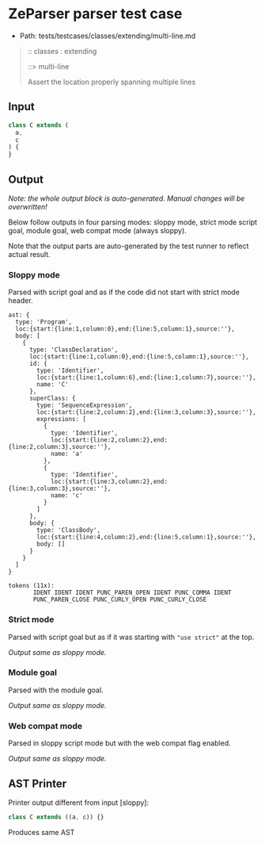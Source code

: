 # ZeParser parser test case

- Path: tests/testcases/classes/extending/multi-line.md

> :: classes : extending
>
> ::> multi-line
>
> Assert the location properly spanning multiple lines

## Input

`````js
class C extends (
  a,
  c
) {
}
`````

## Output

_Note: the whole output block is auto-generated. Manual changes will be overwritten!_

Below follow outputs in four parsing modes: sloppy mode, strict mode script goal, module goal, web compat mode (always sloppy).

Note that the output parts are auto-generated by the test runner to reflect actual result.

### Sloppy mode

Parsed with script goal and as if the code did not start with strict mode header.

`````
ast: {
  type: 'Program',
  loc:{start:{line:1,column:0},end:{line:5,column:1},source:''},
  body: [
    {
      type: 'ClassDeclaration',
      loc:{start:{line:1,column:0},end:{line:5,column:1},source:''},
      id: {
        type: 'Identifier',
        loc:{start:{line:1,column:6},end:{line:1,column:7},source:''},
        name: 'C'
      },
      superClass: {
        type: 'SequenceExpression',
        loc:{start:{line:2,column:2},end:{line:3,column:3},source:''},
        expressions: [
          {
            type: 'Identifier',
            loc:{start:{line:2,column:2},end:{line:2,column:3},source:''},
            name: 'a'
          },
          {
            type: 'Identifier',
            loc:{start:{line:3,column:2},end:{line:3,column:3},source:''},
            name: 'c'
          }
        ]
      },
      body: {
        type: 'ClassBody',
        loc:{start:{line:4,column:2},end:{line:5,column:1},source:''},
        body: []
      }
    }
  ]
}

tokens (11x):
       IDENT IDENT IDENT PUNC_PAREN_OPEN IDENT PUNC_COMMA IDENT
       PUNC_PAREN_CLOSE PUNC_CURLY_OPEN PUNC_CURLY_CLOSE
`````

### Strict mode

Parsed with script goal but as if it was starting with `"use strict"` at the top.

_Output same as sloppy mode._

### Module goal

Parsed with the module goal.

_Output same as sloppy mode._

### Web compat mode

Parsed in sloppy script mode but with the web compat flag enabled.

_Output same as sloppy mode._

## AST Printer

Printer output different from input [sloppy]:

````js
class C extends ((a, c)) {}
````

Produces same AST
